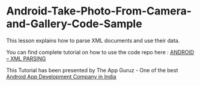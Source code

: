 Android-Take-Photo-From-Camera-and-Gallery-Code-Sample
======================================================

 This lesson explains how to parse XML documents and use their data.



You can find complete tutorial on how to use the code repo here : <a href="http://www.theappguruz.com/blog/android-xml-parsing/">ANDROID – XML PARSING</a>

This Tutorial has been presented by The App Guruz - One of the best <a href="http://www.theappguruz.com/android-app-development/">Android App Development Company in India</a>
